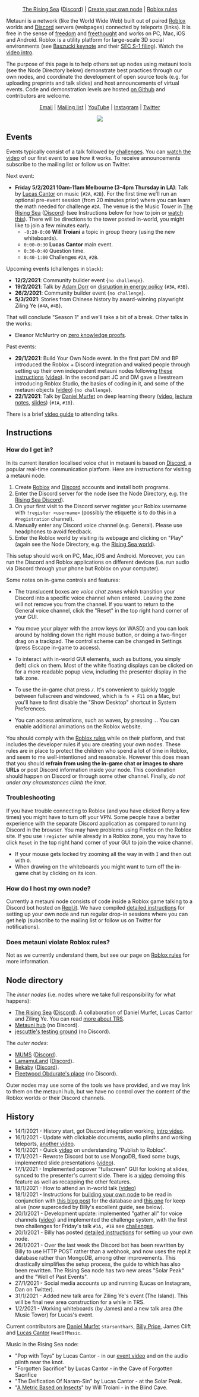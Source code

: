 <p align="center">
  <a href="https://www.roblox.com/games/6224932973/The-Rising-Sea">The Rising Sea</a> (<a href="https://discord.gg/9yBaAxPSK8">Discord</a>) |
  <a href="http://metauni.org/posts/make-your-own/make-your-own">Create your own node</a> |
  <a href="https://metauni.org/posts/rules/rules">Roblox rules</a>
</p>

Metauni is a network (like the World Wide Web) built out of paired [Roblox](https://www.roblox.com/) worlds and [Discord](https://www.discord.com) servers (webpages) connected by teleports (links). It is free in the sense of [freedom](https://en.wikipedia.org/wiki/Free_University_of_Berlin) and [freethought](https://en.wikipedia.org/wiki/Free_thought) and works on PC, Mac, iOS and Android. Roblox is a utility platform for large-scale 3D social environments (see [Baszucki keynote](https://www.youtube.com/watch?v=G00GlCJc0mU) and their [SEC S-1 filing](https://www.sec.gov/Archives/edgar/data/1315098/000119312520298230/d87104ds1.htm)). Watch the [video intro](https://youtu.be/66MzfGqJFcA).

The purpose of this page is to help others set up nodes using metauni tools (see the Node Directory below) demonstrate best practices through our own nodes, and coordinate the development of open source tools (e.g. for uploading preprints and talk slides) and host announcements of virtual events. Code and demonstration levels are hosted [on Github](https://github.com/metauni/metauni-dev) and contributors are welcome. 

<p align="center">
  <a href="mailto:admin@metauni.org">Email</a> |
  <a href="http://tinyletter.com/adminmetauni">Mailing list</a> |
  <a href="https://www.youtube.com/playlist?list=PLKnx70LRf21eZQ7ZfEU5SibsJrAFvJU41">YouTube</a> |
  <a href="https://instagram.com/metauni">Instagram</a> |
  <a href="https://twitter.com/_metauni">Twitter</a>
</p>

<p align="center">
  <img src="talk1banner_sml.png">
</p>

## Events

Events typically consist of a talk followed by [challenges](http://metauni.org/posts/challenges/challenges). You can [watch the video](https://youtu.be/xNqGxgiP0Cc) of our first event to see how it works. To receive announcements subscribe to the mailing list or follow us on Twitter.

Next event:

* **Friday 5/2/2021 10am-11am Melbourne (3-4pm Thursday in LA)**: Talk by [Lucas Cantor](https://www.lucascantormusic.com/) on music {`#2A`, `#2B`}. For the first time we'll run an optional pre-event session (from 20 minutes prior) where you can learn the math needed for challenge `#2A`. The venue is the Music Tower in [The Rising Sea](https://www.roblox.com/games/6224932973/The-Rising-Sea) ([Discord](https://discord.gg/9yBaAxPSK8)) (see Instructions below for how to join or [watch this](https://youtu.be/66MzfGqJFcA)). There will be directions to the tower posted in-world, you might like to join a few minutes early.
    - `-0:20-0:00` **Will Troiani** a topic in group theory (using the new whiteboards).
    - `0:00-0:30` **Lucas Cantor** main event.
    - `0:30-0:40` Question time.
    - `0:40-1:00` Challenges `#2A`, `#2B`.

Upcoming events (challenges in `block`):

* **12/2/2021**: Community builder event {`no challenge`}.
* **19/2/2021**: Talk by [Adam Dorr](http://www.adamdorr.com/about/) on [disruption in energy policy](https://www.rethinkx.com/energy) {`#3A`, `#3B`}.
* **26/2/2021**: Community builder event {`no challenge`}.
* **5/3/2021**: Stories from Chinese history by award-winning playwright Ziling Ye {`#4A`, `#4B`}.

That will conclude "Season 1" and we'll take a bit of a break. Other talks in the works:

* Eleanor McMurtry on [zero knowledge proofs](https://en.wikipedia.org/wiki/Zero-knowledge_proof).

Past events:

* **29/1/2021**: Build Your Own Node event. In the first part DM and BP introduced the Roblox + Discord integration and walked people through setting up their own independent metauni nodes following [these instructions](http://metauni.org/posts/make-your-own/make-your-own) ([video](https://youtu.be/TDmMeR6O350)). In the second part JC and DM gave a livestream introducing Roblox Studio, the basics of coding in it, and some of the metauni objects ([video](https://youtu.be/W0SIAygiITs)) {`no challenge`}.
* **22/1/2021**: Talk by [Daniel Murfet](http://www.therisingsea.org) on deep learning theory ([video](https://youtu.be/xNqGxgiP0Cc), [lecture notes](https://www.dropbox.com/s/tc3mmw69lkqprta/DLT%20Lecture%201.pdf?dl=0), [slides](https://www.dropbox.com/s/g3yqxuy7pbvcv17/DLT1talk.pdf?dl=0)) {`#1A`, `#1B`}.

There is a brief [video guide](https://youtu.be/mA1X-aP-jBU) to attending talks.

## Instructions

### How do I get in?

In its current iteration localised voice chat in metauni is based on [Discord](https://www.discord.com), a popular real-time communication platform. Here are instructions for visiting a metauni node:

1. Create [Roblox](https://www.roblox.com/) and [Discord](https://www.discord.com) accounts and install both programs.
2. Enter the Discord server for the node (see the Node Directory, e.g. the [Rising Sea Discord](https://discord.gg/9yBaAxPSK8)).
3. On your first visit to the Discord server register your Roblox username with `!register <username>` (possibly the etiquette is to do this in a `#registration` channel).
4. Manually enter any Discord voice channel (e.g. General). Please use headphones to avoid feedback.
5. Enter the Roblox world by visiting its webpage and clicking on "Play" (again see the Node Directory, e.g. the [Rising Sea world](https://www.roblox.com/games/6224932973/The-Rising-Sea)).

This setup should work on PC, Mac, iOS and Android. Moreover, you can run the Discord and Roblox applications on different devices (i.e. run audio via Discord through your phone but Roblox on your computer).

Some notes on in-game controls and features:

* The translucent boxes are *voice chat zones* which transition your Discord into a specific voice channel when entered. Leaving the zone will not remove you from the channel. If you want to return to the General voice channel, click the "Reset" in the top right hand corner of your GUI.

* You move your player with the arrow keys (or WASD) and you can look around by holding down the right mouse button, or doing a two-finger drag on a trackpad. The control scheme can be changed in Settings (press Escape in-game to access).

* To interact with in-world GUI elements, such as buttons, you simply (left) click on them. Most of the white floating displays can be clicked on for a more readable popup view, including the presenter display in the talk zone.

* To use the in-game chat press `/`. It's convenient to quickly toggle between fullscreen and windowed, which is `fn + F11` on a Mac, but you'll have to first disable the "Show Desktop" shortcut in System Preferences.

* You can access animations, such as waves, by pressing `.`. You can enable additional animations on the Roblox website.

You should comply with the [Roblox rules](http://metauni.org/posts/rules/rules) while on their platform, and that includes the developer rules if you are creating your own nodes. These rules are in place to protect the children who spend a lot of time in Roblox, and seem to me well-intentioned and reasonable. However this does mean that you should **refrain from using the in-game chat or images to share URLs** or post Discord information inside your node. This coordination should happen on Discord or through some other channel. Finally, *do not under any circumstances climb the knot*.

### Troubleshooting

If you have trouble connecting to Roblox (and you have clicked Retry a few times) you might have to turn off your VPN. Some people have a better experience with the separate Discord application as compared to running Discord in the browser. You may have problems using Firefox on the Roblox site. If you use `!register` while already in a Roblox zone, you may have to click `Reset` in the top right hand corner of your GUI to join the voice channel.

* If your mouse gets locked try zooming all the way in with `I` and then out with `O`.
* When drawing on the whiteboards you might want to turn off the in-game chat by clicking on its icon.

### How do I host my own node?

Currently a metauni node consists of code inside a Roblox game talking to a Discord bot hosted on [Repl.it](https://repl.it/). We have compiled [detailed instructions](http://metauni.org/posts/make-your-own/make-your-own) for setting up your own node and run regular drop-in sessions where you can get help (subscribe to the mailing list or follow us on Twitter for notifications).

### Does metauni violate Roblox rules?

Not as we currently understand them, but see our page on [Roblox rules](http://metauni.org/posts/rules/rules) for more information.

## Node directory

The _inner nodes_ (i.e. nodes where we take full responsibility for what happens):

* [The Rising Sea](https://www.roblox.com/games/6224932973/The-Rising-Sea) ([Discord](https://discord.gg/9yBaAxPSK8)). A collaboration of Daniel Murfet, Lucas Cantor and Ziling Ye. You can read [more about TRS](http://metauni.org/posts/trs/trs).
* [Metauni hub](https://www.roblox.com/games/6233302798/Metauni-Hub) (no Discord).
* [jescuttle's testing ground](https://www.roblox.com/games/6306405136/jescuttles-testing-ground) (no Discord).
    
The _outer nodes_:

* [MUMS](https://www.roblox.com/games/6313764558/The-M-U-M-S-Room) ([Discord](https://discord.gg/x9UWUsw)).
* [LamamuLand](https://www.roblox.com/games/6313737040/Lamamu-Land) ([Discord](https://discord.gg/8mypEUk9)).
* [Bekaby](https://www.roblox.com/games/6313735851/Beks-Game) ([Discord](https://discord.gg/N4x6m2zG)).
* [Fleetwood Obdurate's place](https://www.roblox.com/games/6275923116/Fleetwood-Obdurates-Place) (no Discord).

Outer nodes may use some of the tools we have provided, and we may link to them on the metauni hub, but we have no control over the content of the Roblox worlds or their Discord channels.
 
## History

* 14/1/2021 - History start, got Discord integration working, [intro video](https://youtu.be/0K3sCNvFpWE).
* 16/1/2021 - Update with clickable documents, audio plinths and working teleports, [another video](https://youtu.be/CJeuAvoRE9U).
* 16/1/2021 - Quick [video](https://youtu.be/vkaBQw9-OBY) on understanding "Publish to Roblox".
* 17/1/2021 - Rewrote Discord bot to use MongoDB, fixed some bugs, implemented slide presentations ([video](https://youtu.be/9-fyJvrTRzA)).
* 17/1/2021 - Implemented popover "fullscreen" GUI for looking at slides, synced to the presenter's current slide. There is a [video](https://youtu.be/rNtZGYnRHdA) demoing this feature as well as recapping the other features.
* 18/1/2021 - How to attend an in-world talk ([video](https://youtu.be/mA1X-aP-jBU))
* 18/1/2021 - Instructions for [building your own node](https://youtu.be/SEwmyMInqTM) to be read in conjunction with [this blog post](https://towardsdatascience.com/creating-a-discord-bot-from-scratch-and-connecting-to-mongodb-828ad1c7c22e) for the database and [this one](https://repl.it/talk/learn/Hosting-discordpy-bots-with-replit/11008) for keep alive (now superceded by Billy's excellent guide, see below).
* 20/1/2021 - Development update: implemented "gather all" for voice channels ([video](https://youtu.be/GJunGvBGo6Y)) and implemented the challenge system, with the first two challenges for Friday's talk `#1A, #1B` see [challenges](http://metauni.org/posts/challenges/challenges).
* 20/1/2021 - Billy has posted [detailed instructions](http://metauni.org/posts/make-your-own/make-your-own) for setting up your own node.
* 26/1/2021 - Over the last week the Discord bot has been rewritten by Billy to use HTTP POST rather than a webhook, and now uses the repl.it database rather than MongoDB, among other improvements. This drastically simplifies the setup process, the guide to which has also been rewritten. The Rising Sea node has two new areas "Solar Peak" and the "Well of Past Events".
* 27/1/2021 - Social media accounts up and running (Lucas on Instagram, Dan on Twitter).
* 31/1/2021 - Added new talk area for Ziling Ye's event (The Island). This will be final new area construction for a while in TRS.
* 1/2/2021 - Working whiteboards (by James) and a new talk area (the Music Tower) for Lucas's event.

Current contributors are [Daniel Murfet](http://www.therisingsea.org) `starsonthars`, [Billy Price](https://billyprice.me/), James Clift and [Lucas Cantor](https://www.lucascantormusic.com/) `HeadOfMusic`.

Music in the Rising Sea node:

* "Pop with Toys" by Lucas Cantor - in our [event video](https://youtu.be/xNqGxgiP0Cc) and on the audio plinth near the knot.
* "Forgotten Sacrifice" by Lucas Cantor - in the Cave of Forgotten Sacrifice
* "The Deification Of Naram-Sin" by Lucas Cantor - at the Solar Peak.
* "[A Metric Based on Insects](https://obduratefleet.bandcamp.com/album/obdurate)" by Will Troiani - in the Blind Cave.
